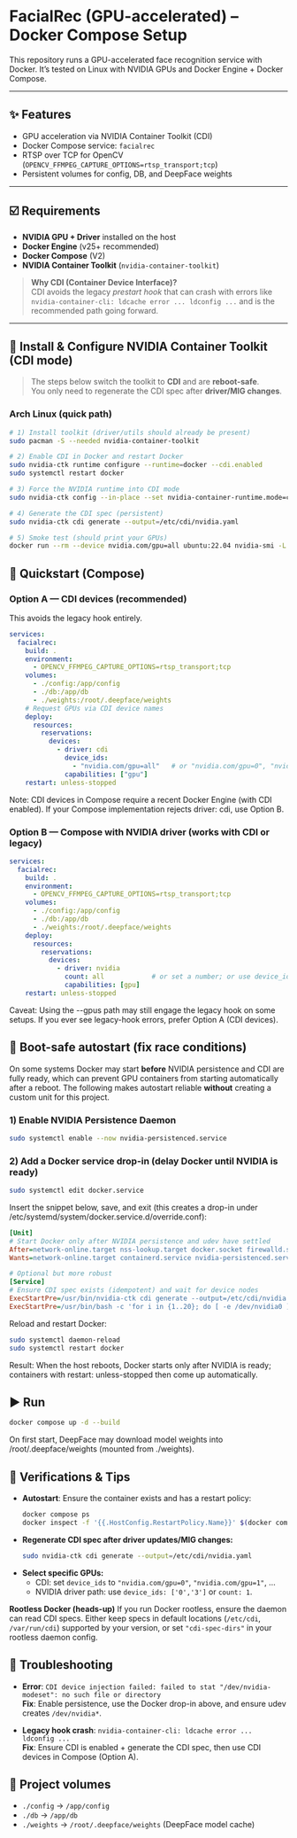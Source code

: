 # FacialRec (GPU-accelerated) – Docker Compose Setup

This repository runs a GPU-accelerated face recognition service with Docker.
It’s tested on Linux with NVIDIA GPUs and Docker Engine + Docker Compose.

---

## ✨ Features

- GPU acceleration via NVIDIA Container Toolkit (CDI)
- Docker Compose service: `facialrec`
- RTSP over TCP for OpenCV (`OPENCV_FFMPEG_CAPTURE_OPTIONS=rtsp_transport;tcp`)
- Persistent volumes for config, DB, and DeepFace weights

---

## ☑️ Requirements

- **NVIDIA GPU + Driver** installed on the host
- **Docker Engine** (v25+ recommended)
- **Docker Compose** (V2)
- **NVIDIA Container Toolkit** (`nvidia-container-toolkit`)

> **Why CDI (Container Device Interface)?**  
> CDI avoids the legacy *prestart hook* that can crash with errors like  
> `nvidia-container-cli: ldcache error ... ldconfig ...` and is the recommended path going forward.

---

## 🧰 Install & Configure NVIDIA Container Toolkit (CDI mode)

> The steps below switch the toolkit to **CDI** and are **reboot-safe**.  
> You only need to regenerate the CDI spec after **driver/MIG changes**.

### Arch Linux (quick path)
```bash
# 1) Install toolkit (driver/utils should already be present)
sudo pacman -S --needed nvidia-container-toolkit

# 2) Enable CDI in Docker and restart Docker
sudo nvidia-ctk runtime configure --runtime=docker --cdi.enabled
sudo systemctl restart docker

# 3) Force the NVIDIA runtime into CDI mode
sudo nvidia-ctk config --in-place --set nvidia-container-runtime.mode=cdi

# 4) Generate the CDI spec (persistent)
sudo nvidia-ctk cdi generate --output=/etc/cdi/nvidia.yaml

# 5) Smoke test (should print your GPUs)
docker run --rm --device nvidia.com/gpu=all ubuntu:22.04 nvidia-smi -L
```

## 🧪 Quickstart (Compose)

### Option A — **CDI devices (recommended)**
This avoids the legacy hook entirely.

```yaml
services:
  facialrec:
    build: .
    environment:
      - OPENCV_FFMPEG_CAPTURE_OPTIONS=rtsp_transport;tcp
    volumes:
      - ./config:/app/config
      - ./db:/app/db
      - ./weights:/root/.deepface/weights
    # Request GPUs via CDI device names
    deploy:
      resources:
        reservations:
          devices:
            - driver: cdi
              device_ids:
                - "nvidia.com/gpu=all"   # or "nvidia.com/gpu=0", "nvidia.com/gpu=1", ...
              capabilities: ["gpu"]
    restart: unless-stopped
```
Note: CDI devices in Compose require a recent Docker Engine (with CDI enabled).
If your Compose implementation rejects driver: cdi, use Option B.

### Option B — **Compose with NVIDIA driver (works with CDI or legacy)**
```yaml
services:
  facialrec:
    build: .
    environment:
      - OPENCV_FFMPEG_CAPTURE_OPTIONS=rtsp_transport;tcp
    volumes:
      - ./config:/app/config
      - ./db:/app/db
      - ./weights:/root/.deepface/weights
    deploy:
      resources:
        reservations:
          devices:
            - driver: nvidia
              count: all            # or set a number; or use device_ids: ['0','3']
              capabilities: [gpu]
    restart: unless-stopped
```
Caveat: Using the --gpus path may still engage the legacy hook on some setups.
If you ever see legacy-hook errors, prefer Option A (CDI devices).

## 🧷 Boot-safe autostart (fix race conditions)

On some systems Docker may start **before** NVIDIA persistence and CDI are fully ready, which can prevent GPU containers from starting automatically after a reboot. The following makes autostart reliable **without** creating a custom unit for this project.

### 1) Enable NVIDIA Persistence Daemon
```bash
sudo systemctl enable --now nvidia-persistenced.service
```

### 2) Add a Docker service drop-in (delay Docker until NVIDIA is ready)
```bash
sudo systemctl edit docker.service
```
Insert the snippet below, save, and exit (this creates a drop-in under
/etc/systemd/system/docker.service.d/override.conf):
```ini
[Unit]
# Start Docker only after NVIDIA persistence and udev have settled
After=network-online.target nss-lookup.target docker.socket firewalld.service containerd.service time-set.target nvidia-persistenced.service systemd-udev-settle.service
Wants=network-online.target containerd.service nvidia-persistenced.service

# Optional but more robust
[Service]
# Ensure CDI spec exists (idempotent) and wait for device nodes
ExecStartPre=/usr/bin/nvidia-ctk cdi generate --output=/etc/cdi/nvidia.yaml
ExecStartPre=/usr/bin/bash -c 'for i in {1..20}; do [ -e /dev/nvidia0 ] && [ -e /dev/nvidia-uvm ] && break; sleep 1; done; [ -e /dev/nvidia0 ] && [ -e /dev/nvidia-uvm ]'
```
Reload and restart Docker:
```bash
sudo systemctl daemon-reload
sudo systemctl restart docker
```
Result: When the host reboots, Docker starts only after NVIDIA is ready; containers with restart: unless-stopped then come up automatically.

## ▶️ Run

```bash
docker compose up -d --build
```
On first start, DeepFace may download model weights into /root/.deepface/weights (mounted from ./weights).

## 🔎 Verifications & Tips

- **Autostart**: Ensure the container exists and has a restart policy:
  ```bash
  docker compose ps
  docker inspect -f '{{.HostConfig.RestartPolicy.Name}}' $(docker compose ps -q facialrec)
  ```
- **Regenerate CDI spec after driver updates/MIG changes:**
  ```bash
  sudo nvidia-ctk cdi generate --output=/etc/cdi/nvidia.yaml
  ```
- **Select specific GPUs:**
  - CDI: set ```device_ids``` to ```"nvidia.com/gpu=0"```, ```"nvidia.com/gpu=1"```, …
  - NVIDIA driver path: use ```device_ids: ['0','3']``` or ```count: 1```.

**Rootless Docker (heads-up)**
If you run Docker rootless, ensure the daemon can read CDI specs.
Either keep specs in default locations (```/etc/cdi```, ```/var/run/cdi```) supported by your version, or set ```"cdi-spec-dirs"``` in your rootless daemon config.

## 🧯 Troubleshooting

- **Error**: `CDI device injection failed: failed to stat "/dev/nvidia-modeset": no such file or directory`  
  **Fix**: Enable persistence, use the Docker drop-in above, and ensure udev creates `/dev/nvidia*`.

- **Legacy hook crash**: `nvidia-container-cli: ldcache error ... ldconfig ...`  
  **Fix**: Ensure CDI is enabled + generate the CDI spec, then use CDI devices in Compose (Option A).

## 📂 Project volumes

- `./config` → `/app/config`  
- `./db` → `/app/db`  
- `./weights` → `/root/.deepface/weights` (DeepFace model cache)
